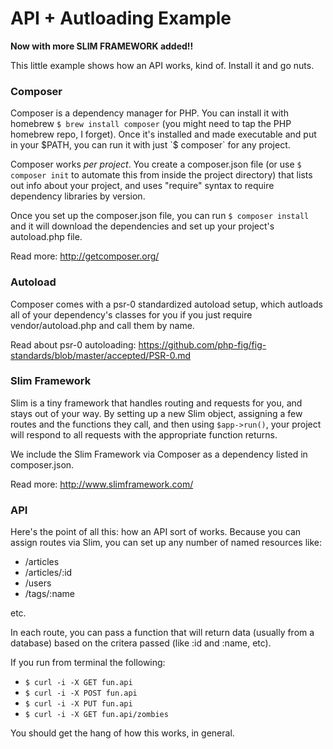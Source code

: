 # API + Autloading Example 

**Now with more SLIM FRAMEWORK added!!**

This little example shows how an API works, kind of. Install it and go nuts.

### Composer

Composer is a dependency manager for PHP. You can install it with homebrew `$ brew install composer` (you might need to tap the PHP homebrew repo, I forget). Once it's installed and made executable and put in your $PATH, you can run it with just `$ composer` for any project. 

Composer works _per project_. You create a composer.json file (or use `$ composer init` to automate this from inside the project directory) that lists out info about your project, and uses "require" syntax to require dependency libraries by version.

Once you set up the composer.json file, you can run `$ composer install` and it will download the dependencies and set up your project's autoload.php file.

Read more: <http://getcomposer.org/>

### Autoload

Composer comes with a psr-0 standardized autoload setup, which autloads all of your dependency's classes for you if you just require vendor/autoload.php and call them by name.

Read about psr-0 autoloading: <https://github.com/php-fig/fig-standards/blob/master/accepted/PSR-0.md>

### Slim Framework

Slim is a tiny framework that handles routing and requests for you, and stays out of your way. By setting up a new Slim object, assigning a few routes and the functions they call, and then using `$app->run()`, your project will respond to all requests with the appropriate function returns.

We include the Slim Framework via Composer as a dependency listed in composer.json.

Read more: <http://www.slimframework.com/>

### API

Here's the point of all this: how an API sort of works. Because you can assign routes via Slim, you can set up any number of named resources like:
* /articles
* /articles/:id
* /users
* /tags/:name

etc.

In each route, you can pass a function that will return data (usually from a database) based on the critera passed (like :id and :name, etc).

If you run from terminal the following: 
* `$ curl -i -X GET fun.api`
* `$ curl -i -X POST fun.api`
* `$ curl -i -X PUT fun.api`
* `$ curl -i -X GET fun.api/zombies`

You should get the hang of how this works, in general.